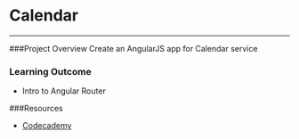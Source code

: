 # Calendar

-----------------

###Project Overview
Create an AngularJS app for Calendar service

### Learning Outcome
* Intro to Angular Router

###Resources
* [Codecademy](http://www.codecademy.com/)
